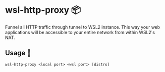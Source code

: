 # wsl-http-proxy 📦

Funnel all HTTP traffic through tunnel to WSL2 instance. This way your web
applications will be accessible to your entire network from within WSL2's NAT.

## Usage 💪

```shell
wsl-http-proxy <local port> <wsl port> [distro]
```
